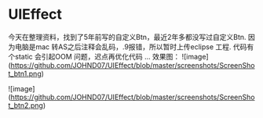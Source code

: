 # UIEffect 
今天在整理资料，找到了5年前写的自定义Btn，最近2年多都没写过自定义Btn. 因为电脑是mac 转AS之后注释会乱码，.9报错，所以暂时上传eclipse 工程. 代码有个static 会引起OOM 问题，迟点再优化代码 ...  效果图：
![image] (https://github.com/JOHND07/UIEffect/blob/master/screenshots/ScreenShot_btn1.png)

![image] (https://github.com/JOHND07/UIEffect/blob/master/screenshots/ScreenShot_btn2.png)
 
